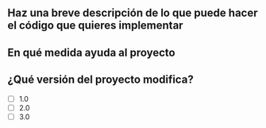 ## Haz una breve descripción de lo que puede hacer el código que quieres implementar

## En qué medida ayuda al proyecto

## ¿Qué versión del proyecto modifica?
- [ ] 1.0
- [ ] 2.0
- [ ] 3.0
